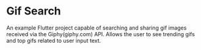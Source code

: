 # Gif Search

An example Flutter project capable of searching and sharing gif images received via the Giphy(giphy.com) API. Allows the user to see trending gifs and top gifs related to user input text.
